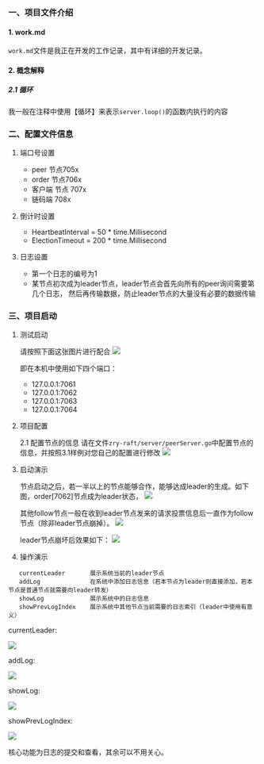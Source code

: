 ### 一、项目文件介绍
#### 1. work.md
`work.md`文件是我正在开发的工作记录，其中有详细的开发记录。
   
#### 2. 概念解释

##### 2.1 循环
   我一般在注释中使用【循环】来表示`server.loop()`的函数内执行的内容

### 二、配置文件信息
1. 端口号设置
   + peer 节点705x
   + order 节点706x
   + 客户端 节点 707x
   + 链码端 708x
   
2. 倒计时设置
   + HeartbeatInterval = 50 * time.Millisecond
   + ElectionTimeout   = 200 * time.Millisecond
   
3. 日志设置
   + 第一个日志的编号为1
   + 某节点初次成为leader节点，leader节点会首先向所有的peer询问需要第几个日志，
     然后再传输数据，防止leader节点的大量没有必要的数据传输
   

### 三、项目启动
1. 测试启动
   
   请按照下面这张图片进行配合
   ![](https://zhangruiyuan.oss-cn-hangzhou.aliyuncs.com/picGo/images/20210219005416.png)
   
   即在本机中使用如下四个端口：
   + 127.0.0.1:7061
   + 127.0.0.1:7062
   + 127.0.0.1:7063
   + 127.0.0.1:7064
   
2. 项目配置
   
   2.1 配置节点的信息
      请在文件`zry-raft/server/peerServer.go`中配置节点的信息，并按照3.1样例对您自己的配置进行修改
   ![](https://zhangruiyuan.oss-cn-hangzhou.aliyuncs.com/picGo/images/20210219010120.png)
   

3. 启动演示
   
   节点启动之后，若一半以上的节点能够合作，能够达成leader的生成。如下图，order[7062]节点成为leader状态，
   ![](https://zhangruiyuan.oss-cn-hangzhou.aliyuncs.com/picGo/images/20210219010451.png)
   
   其他follow节点一般在收到leader节点发来的请求投票信息后一直作为follow节点（除非leader节点崩掉）。
   ![](https://zhangruiyuan.oss-cn-hangzhou.aliyuncs.com/picGo/images/20210219010658.png)
   
   leader节点崩坏后效果如下：
   ![](https://zhangruiyuan.oss-cn-hangzhou.aliyuncs.com/picGo/images/20210219010843.png)
   
   
4. 操作演示
   
```shell
   currentLeader       展示系统当前的leader节点
   addLog              在系统中添加日志信息（若本节点为leader则直接添加，若本节点是普通节点就需要向leader转发）
   showLog             展示系统中的日志信息
   showPrevLogIndex    展示系统中其他节点当前需要的日志索引（leader中使用有意义）
```

currentLeader:

![](https://zhangruiyuan.oss-cn-hangzhou.aliyuncs.com/picGo/images/20210219011836.png)

addLog:

![](https://zhangruiyuan.oss-cn-hangzhou.aliyuncs.com/picGo/images/20210219011901.png)

showLog:

![](https://zhangruiyuan.oss-cn-hangzhou.aliyuncs.com/picGo/images/20210219011946.png)

showPrevLogIndex:

![](https://zhangruiyuan.oss-cn-hangzhou.aliyuncs.com/picGo/images/20210219012104.png)

核心功能为日志的提交和查看，其余可以不用关心。